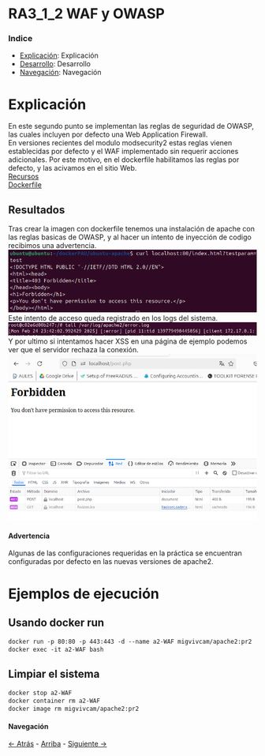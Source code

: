 # RA3_1_2 WAF y OWASP

### Indice

* [Explicación](#Explicación): Explicación
* [Desarrollo](#Ejemplos-de-ejecución): Desarrollo
* [Navegación](#Navegación): Navegación
  
# Explicación

En este segundo punto se implementan las reglas de seguridad de OWASP, las cuales incluyen por defecto una Web Application Firewall.  
En versiones recientes del modulo modsecurity2 estas reglas vienen establecidas por defecto y el WAF implementado sin requerir acciones adicionales.
Por este motivo, en el dockerfile habilitamos las reglas por defecto, y las acivamos en el sitio Web.  
[Recursos](./sources)  
[Dockerfile](./sources/dockerfile)  

## Resultados
Tras crear la imagen con dockerfile tenemos una instalación de apache con las reglas basicas de OWASP, y al hacer un intento de inyección de codigo recibimos una advertencia.
![IMG](./assets/OWASP.png)  
Este intento de acceso queda registrado en los logs del sistema.
![IMG](./assets/OWASP-LOGS.png)
Y por ultimo si intentamos hacer XSS en una página de ejemplo podemos ver que el servidor rechaza la conexión.
![IMG](./assets/XSS.png)
  
#### Advertencia
Algunas de las configuraciones requeridas en la práctica se encuentran configuradas por defecto en las nuevas versiones de apache2.

# Ejemplos de ejecución

## Usando docker run
```
docker run -p 80:80 -p 443:443 -d --name a2-WAF migvivcam/apache2:pr2
docker exec -it a2-WAF bash
```
## Limpiar el sistema
```
docker stop a2-WAF
docker container rm a2-WAF
docker image rm migvivcam/apache2:pr2
```

#### Navegación
[<- Atrás](../)  -  [Arriba](#RA3_1_2-WAF-y-OWASP)  -  [Siguiente ->](../RA3_1_3)